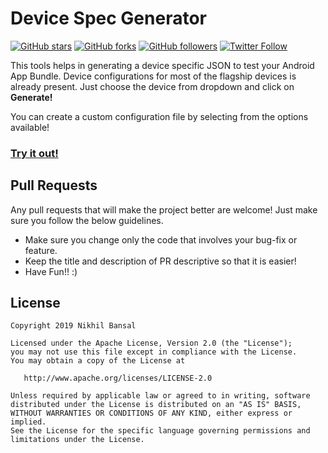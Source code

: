 # Device Spec Generator

[![GitHub stars](https://img.shields.io/github/stars/nikhilbansal97/device-spec-generator.svg?style=social&label=Star)](https://github.com/nikhilbansal97/device-spec-generator)
[![GitHub forks](https://img.shields.io/github/forks/nikhilbansal97/device-spec-generator.svg?style=social&label=Fork)](https://github.com/nikhilbansal97/device-spec-generator/fork)
[![GitHub followers](https://img.shields.io/github/followers/nikhilbansal97.svg?style=social&label=Follow)](https://github.com/nikhilbansal97/device-spec-generator)
[![Twitter Follow](https://img.shields.io/twitter/follow/nikhilbansal97.svg?style=social)](https://twitter.com/nikhilbansal97)


This tools helps in generating a device specific JSON to test your Android App Bundle. Device configurations for most of the flagship devices is already present. Just choose the device from dropdown and click on **Generate!**

You can create a custom configuration file by selecting from the options available!

### [Try it out!](https://device-spec-generator.firebaseapp.com/)

## Pull Requests

Any pull requests that will make the project better are welcome! Just make sure you follow the below guidelines.

- Make sure you change only the code that involves your bug-fix or feature.
- Keep the title and description of PR descriptive so that it is easier!
- Have Fun!! :)

## License

    Copyright 2019 Nikhil Bansal

    Licensed under the Apache License, Version 2.0 (the "License");
    you may not use this file except in compliance with the License.
    You may obtain a copy of the License at

       http://www.apache.org/licenses/LICENSE-2.0

    Unless required by applicable law or agreed to in writing, software
    distributed under the License is distributed on an "AS IS" BASIS,
    WITHOUT WARRANTIES OR CONDITIONS OF ANY KIND, either express or implied.
    See the License for the specific language governing permissions and
    limitations under the License.